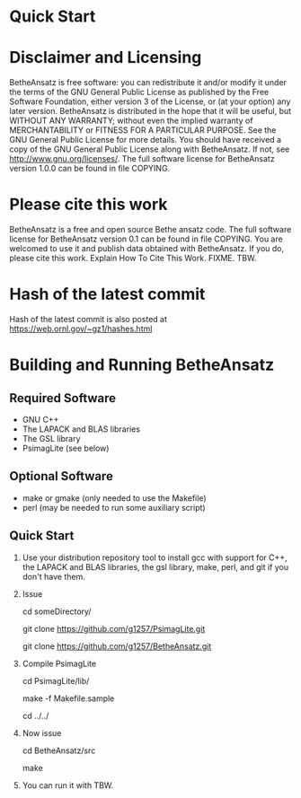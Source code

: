 # Quick Start
 
# Disclaimer and Licensing
 
BetheAnsatz is free software: you can redistribute it and/or modify
it under the terms of the GNU General Public License as published by
the Free Software Foundation, either version 3 of the License, or
(at your option) any later version.
BetheAnsatz is distributed in the hope that it will be useful,
but WITHOUT ANY WARRANTY; without even the implied warranty of
MERCHANTABILITY or FITNESS FOR A PARTICULAR PURPOSE. See the
GNU General Public License for more details.
You should have received a copy of the GNU General Public License
along with BetheAnsatz. If not, see <http://www.gnu.org/licenses/>.
The full software license for BetheAnsatz version 1.0.0 
can be found in
file COPYING. 

# Please cite this work

BetheAnsatz is a free and open source Bethe ansatz code.
The full software license for BetheAnsatz version 0.1
can be found in
file COPYING. 
You are welcomed to use it and publish data 
obtained with BetheAnsatz. If you do, please cite this
work. Explain How To Cite This Work. FIXME. TBW.

# Hash of the latest commit 

Hash of the latest commit is also posted at
https://web.ornl.gov/~gz1/hashes.html

# Building and Running BetheAnsatz

## Required Software

* GNU C++
* The LAPACK and BLAS libraries
* The GSL library
* PsimagLite (see below)

## Optional Software

* make or gmake (only needed to use the Makefile)
* perl (may be needed to run some auxiliary script) 

## Quick Start

1. Use your distribution repository tool to install gcc with support for C++,
the LAPACK and BLAS libraries, the gsl library, make, perl, and git 
if you don't have them.

2. Issue

    cd someDirectory/

    git clone https://github.com/g1257/PsimagLite.git

    git clone https://github.com/g1257/BetheAnsatz.git

3. Compile PsimagLite

    cd PsimagLite/lib/

    make -f Makefile.sample

    cd ../../

4. Now issue

    cd BetheAnsatz/src

    make

5. You can run it with TBW.
 
